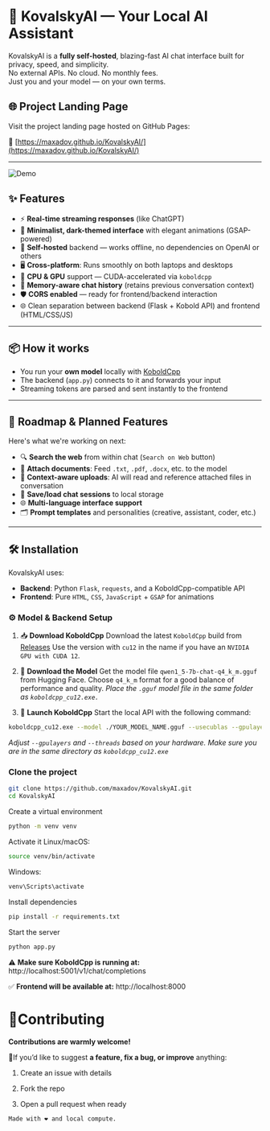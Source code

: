 # 🧠 KovalskyAI — Your Local AI Assistant

KovalskyAI is a **fully self-hosted**, blazing-fast AI chat interface built for privacy, speed, and simplicity.  
No external APIs. No cloud. No monthly fees.  
Just you and your model — on your own terms.

## 🌐 Project Landing Page

Visit the project landing page hosted on GitHub Pages:

🔗 [https://maxadov.github.io/KovalskyAI/](https://maxadov.github.io/KovalskyAI/)


---

![Demo](https://i.imgur.com/HECHphb.gif)

## ✨ Features

- ⚡ **Real-time streaming responses** (like ChatGPT)  
- 🎨 **Minimalist, dark-themed interface** with elegant animations (GSAP-powered)  
- 🧱 **Self-hosted** backend — works offline, no dependencies on OpenAI or others  
- 🖥️ **Cross-platform**: Runs smoothly on both laptops and desktops  
- 🔁 **CPU & GPU** support — CUDA-accelerated via `koboldcpp`  
- 💬 **Memory-aware chat history** (retains previous conversation context)  
- 🛡️ **CORS enabled** — ready for frontend/backend interaction  
- 🌐 Clean separation between backend (Flask + Kobold API) and frontend (HTML/CSS/JS)  

---

## 📦 How it works

- You run your **own model** locally with [KoboldCpp](https://github.com/LostRuins/koboldcpp)  
- The backend (`app.py`) connects to it and forwards your input  
- Streaming tokens are parsed and sent instantly to the frontend  

---

## 🚧 Roadmap & Planned Features

Here's what we're working on next:

- 🔍 **Search the web** from within chat (`Search on Web` button)  
- 📎 **Attach documents**: Feed `.txt`, `.pdf`, `.docx`, etc. to the model  
- 🧠 **Context-aware uploads**: AI will read and reference attached files in conversation  
- 💾 **Save/load chat sessions** to local storage  
- 🌐 **Multi-language interface support**  
- 🗂️ **Prompt templates** and personalities (creative, assistant, coder, etc.)  

---

## 🛠️ Installation

KovalskyAI uses:

- **Backend**: Python `Flask`, `requests`, and a KoboldCpp-compatible API  
- **Frontend**: Pure `HTML`, `CSS`, `JavaScript` + `GSAP` for animations

### ⚙️ Model & Backend Setup
1. 📥 **Download KoboldCpp**
Download the latest `KoboldCpp` build from [Releases](https://github.com/LostRuins/koboldcpp/releases)
Use the version with `cu12` in the name if you have an `NVIDIA GPU with CUDA 12`.  

2. 🤖 **Download the Model**
Get the model file `qwen1_5-7b-chat-q4_k_m.gguf` from Hugging Face.
Choose `q4_k_m` format for a good balance of performance and quality.
_Place the `.gguf` model file in the same folder as `koboldcpp_cu12.exe.`_  


3. 🚀 **Launch KoboldCpp**
Start the local API with the following command:
```bash
koboldcpp_cu12.exe --model ./YOUR_MODEL_NAME.gguf --usecublas --gpulayers 33 --threads 8 --port 5001
```
_Adjust `--gpulayers` and `--threads` based on your hardware._
_Make sure you are in the same directory as `koboldcpp_cu12.exe`_

### Clone the project

```bash
git clone https://github.com/maxadov/KovalskyAI.git
cd KovalskyAI
```

Create a virtual environment
```bash
python -m venv venv
```

Activate it
Linux/macOS:
```bash
source venv/bin/activate
```
Windows:
```bash
venv\Scripts\activate
```


Install dependencies
```bash
pip install -r requirements.txt
```

Start the server
```bash
python app.py
```
⚠️ **Make sure KoboldCpp is running at:**
http://localhost:5001/v1/chat/completions

✅ **Frontend will be available at:**
http://localhost:8000  


# 🤝Contributing
**Contributions are warmly welcome!**

🔧If you’d like to suggest **a feature, fix a bug, or improve** anything:

1. Create an issue with details

2. Fork the repo

3. Open a pull request when ready  

`Made with ❤️ and local compute.`

